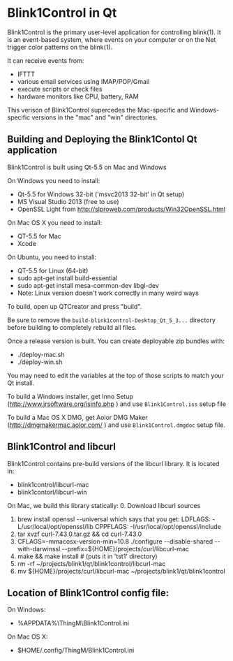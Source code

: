 

Blink1Control in Qt
============

Blink1Control is the primary user-level application for controlling blink(1).
It is an event-based system, where events on your computer or on the Net
trigger color patterns on the blink(1).

It can receive events from:
- IFTTT
- various email services using IMAP/POP/Gmail
- execute scripts or check files 
- hardware monitors like CPU, battery, RAM

This verison of Blink1Control supercedes the Mac-specific and Windows-specific
versions in the "mac" and "win" directories.


Building and Deploying the Blink1Contol Qt application
-----------------------------------------------

Blink1Control is built using Qt-5.5 on Mac and Windows

On Windows you need to install:
- Qt-5.5 for Windows 32-bit ('msvc2013 32-bit' in Qt setup)
- MS Visual Studio 2013 (free to use)
- OpenSSL Light from http://slproweb.com/products/Win32OpenSSL.html

On Mac OS X you need to install:
- QT-5.5 for Mac
- Xcode

On Ubuntu, you need to install:
- QT-5.5 for Linux (64-bit)
- sudo apt-get install build-essential
- sudo apt-get install mesa-common-dev libgl-dev
- Note: Linux version doesn't work correctly in many weird ways

To build, open up QTCreator and press "build".

Be sure to remove the `build-blink1control-Desktop_Qt_5_3...`
directory before building to completely rebuild all files.

Once a release version is built.  You can create deployable zip
bundles with:
- ./deploy-mac.sh
- ./deploy-win.sh

You may need to edit the variables at the top of those scripts to
match your Qt install.

To build a Windows installer, get Inno Setup
(http://www.jrsoftware.org/isinfo.php ) and use
`Blink1Control.iss` setup file

To build a Mac OS X DMG, get Aolor DMG Maker
(http://dmgmakermac.aolor.com/ ) and use
`Blink1Control.dmgdoc` setup file.

Blink1Control and libcurl
-------------------------
Blink1Control contains pre-build versions of the libcurl library.
It is located in:
- blink1control/libcurl-mac
- blink1contorl/libcurl-win

On Mac, we build this library statically:
0. Download libcurl sources
1. brew install openssl --universal
    which says that you get:
    LDFLAGS:  -L/usr/local/opt/openssl/lib
    CPPFLAGS: -I/usr/local/opt/openssl/include
2. tar xvzf curl-7.43.0.tar.gz && cd curl-7.43.0
3. CFLAGS=-mmacosx-version-min=10.8 ./configure --disable-shared --with-darwinssl --prefix=${HOME}/projects/curl/libcurl-mac
4. make && make install   # (puts it in 'tst1' directory)
5. rm -rf ~/projects/blink1/qt/blink1control/libcurl-mac
5. mv ${HOME}/projects/curl/libcurl-mac  ~/projects/blink1/qt/blink1control


Location of Blink1Control config file:
----------------------
On Windows:
- %APPDATA%\ThingM\Blink1Control.ini

On Mac OS X:
- $HOME/.config/ThingM/Blink1Control.ini

